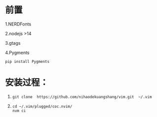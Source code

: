 # 前置

1.NERDFonts

2.nodejs >14

3.gtags

4.Pygments

`pip install Pygments`


# 安装过程：

1. `git clone  https://github.com/nihaodekuangshang/vim.git  ~/.vim`

2. ```
   cd ~/.vim/plugged/coc.nvim/ 
   nvm ci
   ```
